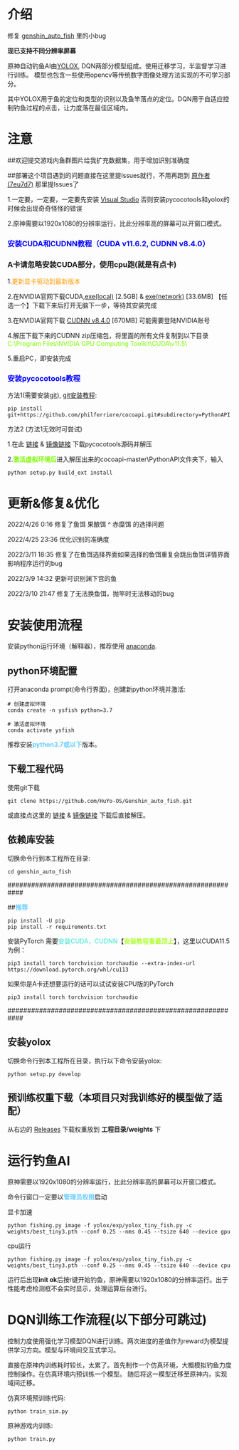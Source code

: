 # 介绍
修复 [genshin_auto_fish](https://github.com/7eu7d7/genshin_auto_fish) 里的小bug

**现已支持不同分辨率屏幕**

原神自动钓鱼AI由[YOLOX](https://github.com/Megvii-BaseDetection/YOLOX), DQN两部分模型组成。使用迁移学习，半监督学习进行训练。
模型也包含一些使用opencv等传统数字图像处理方法实现的不可学习部分。

其中YOLOX用于鱼的定位和类型的识别以及鱼竿落点的定位。DQN用于自适应控制钓鱼过程的点击，让力度落在最佳区域内。

# 注意
##欢迎提交游戏内鱼群图片给我扩充数据集，用于增加识别准确度

##部署这个项目遇到的问题直接在这里提Issues就行，不用再跑到 [原作者(7eu7d7)](https://github.com/7eu7d7) 那里提Issues了

1.一定要，一定要，一定要先安装 [Visual Studio](https://visualstudio.microsoft.com/zh-hans/downloads/) 否则安装pycocotools和yolox的时候会出现奇奇怪怪的错误

2.原神需要以1920x1080的分辨率运行，比此分辨率高的屏幕可以开窗口模式。

### <font color=#0000ff>**安装CUDA和CUDNN教程（CUDA v11.6.2, CUDNN v8.4.0）**</font>
### A卡请忽略安装CUDA部分，使用cpu跑(就是有点卡)
1.<font color=#ff9900>更新显卡驱动到最新版本</font>

2.在NVIDIA官网下载CUDA,[exe(local)](https://developer.download.nvidia.com/compute/cuda/11.6.2/local_installers/cuda_11.6.2_511.65_windows.exe) [2.5GB] & [exe(network)](https://developer.download.nvidia.com/compute/cuda/11.6.2/network_installers/cuda_11.6.2_windows_network.exe) [33.6MB] 【任选一个】下载下来后打开无脑下一步，等待其安装完成

3.在NVIDIA官网下载 [CUDNN v8.4.0](https://developer.nvidia.cn/compute/cudnn/secure/8.4.0/local_installers/11.6/cudnn-windows-x86_64-8.4.0.27_cuda11.6-archive.zip) [670MB] 可能需要登陆NVIDIA账号

4.解压下载下来的CUDNN zip压缩包，将里面的所有文件复制到以下目录 <font color=#7cfc00>C:\Program Files\NVIDIA GPU Computing Toolkit\CUDA\v11.5\ </font>

5.重启PC，即安装完成

### <font color=#0000ff>**安装pycocotools教程**</font>

方法1(需要安装[git](https://objects.githubusercontent.com/github-production-release-asset-2e65be/23216272/0c8b279c-5937-4a3d-9daa-d7d9cc235f8c?X-Amz-Algorithm=AWS4-HMAC-SHA256&X-Amz-Credential=AKIAIWNJYAX4CSVEH53A%2F20220425%2Fus-east-1%2Fs3%2Faws4_request&X-Amz-Date=20220425T164207Z&X-Amz-Expires=300&X-Amz-Signature=313e56d3af436db68ef17ca7b32359943140347336faddda6740e630c945de89&X-Amz-SignedHeaders=host&actor_id=94115384&key_id=0&repo_id=23216272&response-content-disposition=attachment%3B%20filename%3DGit-2.36.0-64-bit.exe&response-content-type=application%2Foctet-stream)), [git安装教程](https://www.cnblogs.com/xiaoliu66/p/9404963.html):
```shell
pip install git+https://github.com/philferriere/cocoapi.git#subdirectory=PythonAPI
```
方法2 (方法1无效时可尝试)

1.在此 [链接](https://github.com/philferriere/cocoapi/archive/refs/heads/master.zip) & [镜像链接](https://ghproxy.com/https://github.com/philferriere/cocoapi/archive/refs/heads/master.zip) 下载pycocotools源码并解压

2.<font color=7cfc00>**激活虚拟环境后**</font>进入解压出来的cocoapi-master\PythonAPI文件夹下，输入
```shell
python setup.py build_ext install
```
# 更新&修复&优化

2022/4/26 0:16 修复了鱼饵 果酿饵 ^ 赤糜饵 的选择问题

2022/4/25 23:36 优化识别的准确度

2022/3/11 18:35 修复了在鱼饵选择界面如果选择的鱼饵重复会跳出鱼饵详情界面影响程序运行的bug

2022/3/9 14:32 更新可识别渊下宫的鱼

2022/3/10 21:47 修复了无法换鱼饵，抛竿时无法移动的bug


# 安装使用流程
安装python运行环境（解释器），推荐使用 [anaconda](https://www.anaconda.com/products/individual#Downloads).

## python环境配置

打开anaconda prompt(命令行界面)，创建新python环境并激活:
```shell
# 创建虚拟环境
conda create -n ysfish python=3.7

# 激活虚拟环境
conda activate ysfish 
```
推荐安装<font color=#66CCFF>**python3.7或以下**</font>版本。

## 下载工程代码
使用git下载
```shell
git clone https://github.com/HuYo-OS/Genshin_auto_fish.git
```
或直接点这里的 [链接](https://github.com/HuYo-OS/Genshin_auto_fish/archive/refs/tags/v0.2.zip) & [镜像链接](https://ghproxy.com/https://github.com/HuYo-OS/Genshin_auto_fish/archive/refs/tags/v0.2.zip) 下载后直接解压。

## 依赖库安装
切换命令行到本工程所在目录:
```shell
cd genshin_auto_fish
```
############################################################

##<font color=#66ccff>**推荐**</font>


```shell
pip install -U pip
pip install -r requirements.txt
```
安装PyTorch
需要<font color=#33e6cc>安装CUDA，CUDNN</font>【<font color=#adff2f>**安装教程看最顶上**</font>】，这里以CUDA11.5为例：
```shell
pip3 install torch torchvision torchaudio --extra-index-url https://download.pytorch.org/whl/cu113
```

如果你是A卡还想要运行的话可以试试安装CPU版的PyTorch
```shell
pip3 install torch torchvision torchaudio
```
############################################################

## 安装yolox
切换命令行到本工程所在目录，执行以下命令安装yolox:
```shell
python setup.py develop
```

## 预训练权重下载（本项目只对我训练好的模型做了适配）
从右边的 [Releases](https://github.com/HuYo-OS/Genshin_auto_fish/releases) 下载权重放到 **工程目录/weights**</font> 下

# 运行钓鱼AI
原神需要以1920x1080的分辨率运行，比此分辨率高的屏幕可以开窗口模式。

命令行窗口一定要以<font color=#66CCFF>**管理员权限**</font>启动

显卡加速
```shell
python fishing.py image -f yolox/exp/yolox_tiny_fish.py -c weights/best_tiny3.pth --conf 0.25 --nms 0.45 --tsize 640 --device gpu
```
cpu运行
```shell
python fishing.py image -f yolox/exp/yolox_tiny_fish.py -c weights/best_tiny3.pth --conf 0.25 --nms 0.45 --tsize 640 --device cpu
```
运行后出现**init ok**后按r键开始钓鱼，原神需要以1920x1080的分辨率运行。出于性能考虑检测框不会实时显示，处理运算后台进行。


# DQN训练工作流程(以下部分可跳过)
控制力度使用强化学习模型DQN进行训练。两次进度的差值作为reward为模型提供学习方向。模型与环境间交互式学习。

直接在原神内训练耗时较长，太累了。首先制作一个仿真环境，大概模拟钓鱼力度控制操作。在仿真环境内预训练一个模型。
随后将这一模型迁移至原神内，实现域间迁移。

仿真环境预训练代码:
```shell
python train_sim.py
```
原神游戏内训练:
```shell
python train.py
```
